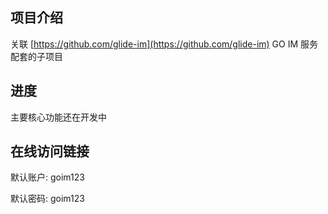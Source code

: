 ## 项目介绍

关联 [https://github.com/glide-im](https://github.com/glide-im) GO IM 服务配套的子项目

## 进度

主要核心功能还在开发中

## 在线访问链接

默认账户: goim123

默认密码: goim123
